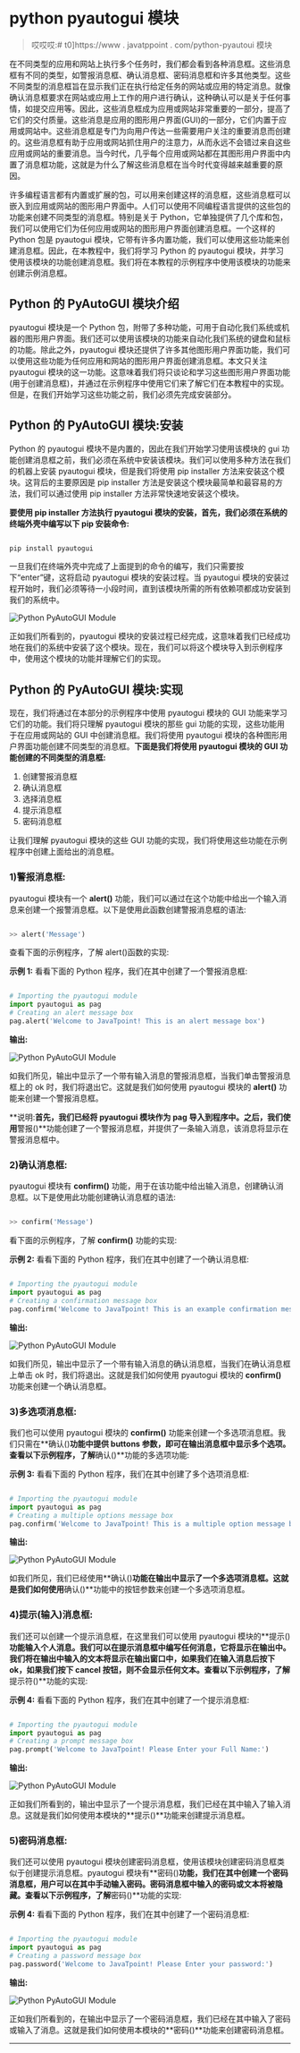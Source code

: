 # python pyautogui 模块

> 哎哎哎:# t0]https://www . javatppoint . com/python-pyautoui 模块

在不同类型的应用和网站上执行多个任务时，我们都会看到各种消息框。这些消息框有不同的类型，如警报消息框、确认消息框、密码消息框和许多其他类型。这些不同类型的消息框旨在显示我们正在执行给定任务的网站或应用的特定消息。就像确认消息框要求在网站或应用上工作的用户进行确认，这种确认可以是关于任何事情，如提交应用等。因此，这些消息框成为应用或网站非常重要的一部分，提高了它们的交付质量。这些消息是应用的图形用户界面(GUI)的一部分，它们内置于应用或网站中。这些消息框是专门为向用户传达一些需要用户关注的重要消息而创建的。这些消息框有助于应用或网站抓住用户的注意力，从而永远不会错过来自这些应用或网站的重要消息。当今时代，几乎每个应用或网站都在其图形用户界面中内置了消息框功能，这就是为什么了解这些消息框在当今时代变得越来越重要的原因。

许多编程语言都有内置或扩展的包，可以用来创建这样的消息框，这些消息框可以嵌入到应用或网站的图形用户界面中。人们可以使用不同编程语言提供的这些包的功能来创建不同类型的消息框。特别是关于 Python，它单独提供了几个库和包，我们可以使用它们为任何应用或网站的图形用户界面创建消息框。一个这样的 Python 包是 pyautogui 模块，它带有许多内置功能，我们可以使用这些功能来创建消息框。因此，在本教程中，我们将学习 Python 的 pyautogui 模块，并学习使用该模块的功能创建消息框。我们将在本教程的示例程序中使用该模块的功能来创建示例消息框。

## Python 的 PyAutoGUI 模块介绍

pyautogui 模块是一个 Python 包，附带了多种功能，可用于自动化我们系统或机器的图形用户界面。我们还可以使用该模块的功能来自动化我们系统的键盘和鼠标的功能。除此之外，pyautogui 模块还提供了许多其他图形用户界面功能，我们可以使用这些功能为任何应用和网站的图形用户界面创建消息框。本文只关注 pyautogui 模块的这一功能。这意味着我们将只谈论和学习这些图形用户界面功能(用于创建消息框)，并通过在示例程序中使用它们来了解它们在本教程中的实现。但是，在我们开始学习这些功能之前，我们必须先完成安装部分。

## Python 的 PyAutoGUI 模块:安装

Python 的 pyautogui 模块不是内置的，因此在我们开始学习使用该模块的 gui 功能创建消息框之前，我们必须在系统中安装该模块。我们可以使用多种方法在我们的机器上安装 pyautogui 模块，但是我们将使用 pip installer 方法来安装这个模块。这背后的主要原因是 pip installer 方法是安装这个模块最简单和最容易的方法，我们可以通过使用 pip installer 方法非常快速地安装这个模块。

**要使用 pip installer 方法执行 pyautogui 模块的安装，首先，我们必须在系统的终端外壳中编写以下 pip 安装命令:**

```py

pip install pyautogui

```

一旦我们在终端外壳中完成了上面提到的命令的编写，我们只需要按下“enter”键，这将启动 pyautogui 模块的安装过程。当 pyautogui 模块的安装过程开始时，我们必须等待一小段时间，直到该模块所需的所有依赖项都成功安装到我们的系统中。

![Python PyAutoGUI Module](img/4404a0deda2dfaa848207b7584de588e.png)

正如我们所看到的，pyautogui 模块的安装过程已经完成，这意味着我们已经成功地在我们的系统中安装了这个模块。现在，我们可以将这个模块导入到示例程序中，使用这个模块的功能并理解它们的实现。

## Python 的 PyAutoGUI 模块:实现

现在，我们将通过在本部分的示例程序中使用 pyautogui 模块的 GUI 功能来学习它们的功能。我们将只理解 pyautogui 模块的那些 gui 功能的实现，这些功能用于在应用或网站的 GUI 中创建消息框。我们将使用 pyautogui 模块的各种图形用户界面功能创建不同类型的消息框。**下面是我们将使用 pyautogui 模块的 GUI 功能创建的不同类型的消息框:**

1.  创建警报消息框
2.  确认消息框
3.  选择消息框
4.  提示消息框
5.  密码消息框

让我们理解 pyautogui 模块的这些 GUI 功能的实现，我们将使用这些功能在示例程序中创建上面给出的消息框。

### 1)警报消息框:

pyautogui 模块有一个 **alert()** 功能，我们可以通过在这个功能中给出一个输入消息来创建一个报警消息框。以下是使用此函数创建警报消息框的语法:

```py

>> alert('Message')

```

查看下面的示例程序，了解 alert()函数的实现:

**示例 1:** 看看下面的 Python 程序，我们在其中创建了一个警报消息框:

```py

# Importing the pyautogui module
import pyautogui as pag
# Creating an alert message box
pag.alert('Welcome to JavaTpoint! This is an alert message box')

```

**输出:**

![Python PyAutoGUI Module](img/d3eb914b4a02bee4a88f52f2629f1ecf.png)

如我们所见，输出中显示了一个带有输入消息的警报消息框，当我们单击警报消息框上的 ok 时，我们将退出它。这就是我们如何使用 pyautogui 模块的 **alert()** 功能来创建一个警报消息框。

**说明:**首先，我们已经将 pyautogui 模块作为 pag 导入到程序中。之后，我们使用**警报()**功能创建了一个警报消息框，并提供了一条输入消息，该消息将显示在警报消息框中。

### 2)确认消息框:

pyautogui 模块有 **confirm()** 功能，用于在该功能中给出输入消息，创建确认消息框。以下是使用此功能创建确认消息框的语法:

```py

>> confirm('Message')

```

看下面的示例程序，了解 **confirm()** 功能的实现:

**示例 2:** 看看下面的 Python 程序，我们在其中创建了一个确认消息框:

```py

# Importing the pyautogui module
import pyautogui as pag
# Creating a confirmation message box
pag.confirm('Welcome to JavaTpoint! This is an example confirmation message box, and shall we proceed to next part?')

```

**输出:**

![Python PyAutoGUI Module](img/988f464a97db53f66f666f876a613b67.png)

如我们所见，输出中显示了一个带有输入消息的确认消息框，当我们在确认消息框上单击 ok 时，我们将退出。这就是我们如何使用 pyautogui 模块的 **confirm()** 功能来创建一个确认消息框。

### 3)多选项消息框:

我们也可以使用 pyautogui 模块的 **confirm()** 功能来创建一个多选项消息框。我们只需在**确认()**功能中提供 buttons 参数，即可在输出消息框中显示多个选项。查看以下示例程序，了解**确认()**功能的多选项功能:

**示例 3:** 看看下面的 Python 程序，我们在其中创建了多个选项消息框:

```py

# Importing the pyautogui module
import pyautogui as pag
# Creating a multiple options message box
pag.confirm('Welcome to JavaTpoint! This is a multiple option message box', buttons = ['Option A', 'Option B', 'Option C', 'Option D'])

```

**输出:**

![Python PyAutoGUI Module](img/3cbb1fd0b7b0eff8806b6aa292485fcf.png)

如我们所见，我们已经使用**确认()**功能在输出中显示了一个多选项消息框。这就是我们如何使用**确认()**功能中的按钮参数来创建一个多选项消息框。

### 4)提示(输入)消息框:

我们还可以创建一个提示消息框，在这里我们可以使用 pyautogui 模块的**提示()**功能输入个人消息。我们可以在提示消息框中编写任何消息，它将显示在输出中。我们将在输出中输入的文本将显示在输出窗口中，如果我们在输入消息后按下 ok，如果我们按下 cancel 按钮，则不会显示任何文本。查看以下示例程序，了解**提示符()**功能的实现:

**示例 4:** 看看下面的 Python 程序，我们在其中创建了一个提示消息框:

```py

# Importing the pyautogui module
import pyautogui as pag
# Creating a prompt message box
pag.prompt('Welcome to JavaTpoint! Please Enter your Full Name:')

```

**输出:**

![Python PyAutoGUI Module](img/829e8c8c4d7b2b1cf67a2ec129b82a53.png)

正如我们所看到的，输出中显示了一个提示消息框，我们已经在其中输入了输入消息。这就是我们如何使用本模块的**提示()**功能来创建提示消息框。

### 5)密码消息框:

我们还可以使用 pyautogui 模块创建密码消息框，使用该模块创建密码消息框类似于创建提示消息框。pyautogui 模块有**密码()**功能，我们在其中创建一个密码消息框，用户可以在其中手动输入密码。密码消息框中输入的密码或文本将被隐藏。查看以下示例程序，了解**密码()**功能的实现:

**示例 4:** 看看下面的 Python 程序，我们在其中创建了一个密码消息框:

```py

# Importing the pyautogui module
import pyautogui as pag
# Creating a password message box
pag.password('Welcome to JavaTpoint! Please Enter your password:')

```

**输出:**

![Python PyAutoGUI Module](img/78f76ba11040bcf37718d69352719a2b.png)

正如我们所看到的，在输出中显示了一个密码消息框，我们已经在其中输入了密码或输入了消息。这就是我们如何使用本模块的**密码()**功能来创建密码消息框。

* * *